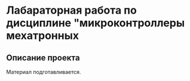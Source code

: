 # Лабараторная работа по дисциплине "микроконтроллеры мехатронных 

## Описание проекта 
 

  Материал подготавливается.  

  <!--- Comments 
 1)_ ctrl+ ё - для открытия терминала  
 2) Язык маркдаун - язак разметки 
 для создание прошивки нужен кросс компилятор 
 arm-none-eabi-g++^C
 arm- архитектура процсессора 
 none-отсутствие системы 
 g++- 
   arm
    git --version---система контроля версий 
    cmake --version--- система сборки
    make --version---
    arm-none-eabi-g++ --version


    
    

    
 3) >